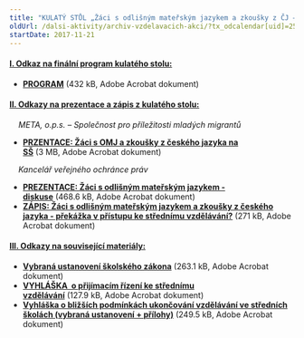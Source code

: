 ```yaml
---
title: "KULATÝ STŮL „Žáci s odlišným mateřským jazykem a zkoušky z ČJ – překážka v přístupu ke střednímu vzdělávání?“"
oldUrl: /dalsi-aktivity/archiv-vzdelavacich-akci/?tx_odcalendar[uid]=251&cHash=325b3fc07a566f1d7cd9684bfb47b73b
startDate: 2017-11-21
---
```


<h4 class="oranzova"><u>I. Odkaz na finální program kulatého stolu:</u></h4>
<p class="oranzova"></p><ul><li><a href="https://www.ochrance.cz/uploads-import/projekt_ESF/00_2017_SEMINARE/ARCHIV_2017/ORZ_KS/11_21/11_21_Zaci_s_odlisnym_materskym_jazykem_a_zkousky_z_CJ_pozvanka.pdf" target="_blank"><strong>PROGRAM</strong></a> (432 kB, Adobe Acrobat dokument)</li></ul><h4 class="oranzova"><u>II. Odkazy na prezentace a zápis z kulatého stolu:</u></h4>
<p class="oranzova"></p>
<p>    <em>META, o.p.s. – Společnost pro příležitosti mladých migrantů</em></p><ul><li><a href="https://www.ochrance.cz/uploads-import/projekt_ESF/00_2017_SEMINARE/ARCHIV_2017/ORZ_KS/11_21/Zaci_s_OMJ_a_zkousky_z_ceskeho_jazyka_na_SS.pdf" target="_blank"><strong>PRZENTACE: Žáci s OMJ a zkoušky z českého jazyka na SŠ</strong></a> (3 MB, Adobe Acrobat dokument)</li></ul><p></p>
<p>    <em>Kancelář veřejného ochránce práv</em></p><ul><li><a href="https://www.ochrance.cz/uploads-import/projekt_ESF/00_2017_SEMINARE/ARCHIV_2017/ORZ_KS/11_21/Zaci_s_odlisnym_materskym_jazykem_-_diskuse.pdf" target="_blank"><strong>PREZENTACE: Žáci s odlišným mateřským jazykem - diskuse</strong></a> (468.6 kB, Adobe Acrobat dokument)</li><li><a href="https://www.ochrance.cz/uploads-import/projekt_ESF/00_2017_SEMINARE/ARCHIV_2017/ORZ_KS/11_21/11_21_Zaci_s_odlisnym_materskym_jazky_a_zkousky_z_CJ_zapis.pdf" target="_blank"><strong>ZÁPIS: Žáci s odlišným mateřským jazykem a zkoušky z českého jazyka - překážka v přístupu ke střednímu vzdělávání?</strong></a> (271 kB, Adobe Acrobat dokument)</li></ul><h4 class="oranzova"><u>III. Odkazy na související materiály:</u></h4>
<p class="oranzova"></p><ul><li><a href="https://www.ochrance.cz/uploads-import/projekt_ESF/00_2017_SEMINARE/ARCHIV_2017/ORZ_KS/11_21/Vybrana_ustanoveni_skolskeho_zakona.pdf" target="_blank"><strong>Vybraná ustanovení školského zákona</strong></a> (263.1 kB, Adobe Acrobat dokument)</li><li><a href="https://www.ochrance.cz/uploads-import/projekt_ESF/00_2017_SEMINARE/ARCHIV_2017/ORZ_KS/11_21/VYHLASKA_o_prijimacim_rizeni_ke_strednimu_vzdelavani.pdf" target="_blank"><strong>VYHLÁŠKA  o přijímacím řízení ke střednímu vzdělávání</strong></a> (127.9 kB, Adobe Acrobat dokument)</li><li><a href="https://www.ochrance.cz/uploads-import/projekt_ESF/00_2017_SEMINARE/ARCHIV_2017/ORZ_KS/11_21/Vyhlaska_o_blizsich_podminkach_ukoncovani_vzdelavani_ve_strednich_skolach_-_vybrana_ustanoveni___prilohy_.pdf" target="_blank"><strong>Vyhláška o bližších podmínkách ukončování vzdělávání ve středních školách (vybraná ustanovení + přílohy)</strong></a> (249.5 kB, Adobe Acrobat dokument)</li></ul>
